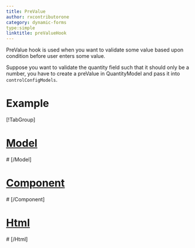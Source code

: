 ```yaml
---
title: PreValue
author: rxcontributorone
category: dynamic-forms
type:simple
linktitle: preValueHook
---
```


PreValue hook is used when you want to validate some value based upon condition before user enters some value. 

Suppose you want to validate the quantity field such that it should only be a number, you have to create a preValue in  QuantityModel and pass it into `controlConfigModels`. 

# Example

<div component="app-tabs" key="complete"></div>

[!TabGroup]

# [Model](#tab\completemodel)
<div component="app-code" key="preValueHook-complete-model"></div> 
# [/Model]

# [Component](#tab\completecomponent)
<div component="app-code" key="preValueHook-complete-component"></div> 
# [/Component]

# [Html](#tab\completehtml)
<div component="app-code" key="preValueHook-complete-html"></div> 
# [/Html]

<div component="app-example-runner" ref-component="app-preValueHook-complete"></div>
